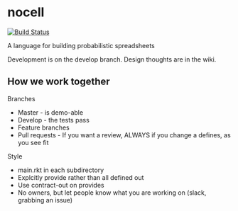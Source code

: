 # nocell

[![Build Status](https://travis-ci.com/alan-turing-institute/nocell.svg?token=ZPDxx69KHKrd5gefprNs&branch=develop)](https://travis-ci.com/alan-turing-institute/nocell)

A language for building probabilistic spreadsheets

Development is on the develop branch. Design thoughts are in the wiki.


## How we work together

Branches

* Master - is demo-able
* Develop - the tests pass
* Feature branches
* Pull requests - If you want a review, ALWAYS if you change a defines, as you see fit

Style 

* main.rkt in each subdirectory
* Explcitly provide rather than all defined out
* Use contract-out on provides
* No owners, but let people know what you are working on (slack, grabbing an issue)
